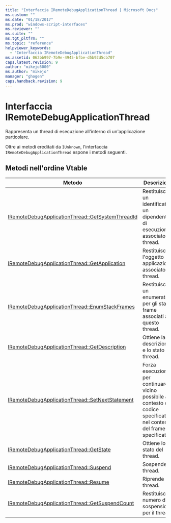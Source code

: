 ```yaml
---
title: "Interfaccia IRemoteDebugApplicationThread | Microsoft Docs"
ms.custom: ""
ms.date: "01/18/2017"
ms.prod: "windows-script-interfaces"
ms.reviewer: ""
ms.suite: ""
ms.tgt_pltfrm: ""
ms.topic: "reference"
helpviewer_keywords: 
  - "Interfaccia IRemoteDebugApplicationThread"
ms.assetid: 062bb997-7b9e-4945-bfbe-d5b92d5cb707
caps.latest.revision: 9
author: "mikejo5000"
ms.author: "mikejo"
manager: "ghogen"
caps.handback.revision: 9
---
```

# Interfaccia IRemoteDebugApplicationThread
Rappresenta un thread di esecuzione all'interno di un'applicazione particolare.  
  
 Oltre ai metodi ereditati da `IUnknown`, l'interfaccia `IRemoteDebugApplicationThread` espone i metodi seguenti.  
  
## Metodi nell'ordine Vtable  
  
|Metodo|Descrizione|  
|------------|-----------------|  
|[IRemoteDebugApplicationThread::GetSystemThreadId](../../winscript/reference/iremotedebugapplicationthread-getsystemthreadid.md)|Restituisce un identificatore un dipendente di esecuzione associato al thread.|  
|[IRemoteDebugApplicationThread::GetApplication](../../winscript/reference/iremotedebugapplicationthread-getapplication.md)|Restituisce l'oggetto applicazione associato al thread.|  
|[IRemoteDebugApplicationThread::EnumStackFrames](../../winscript/reference/iremotedebugapplicationthread-enumstackframes.md)|Restituisce un enumeratore per gli stack frame associati a questo thread.|  
|[IRemoteDebugApplicationThread::GetDescription](../../winscript/reference/iremotedebugapplicationthread-getdescription.md)|Ottiene la descrizione e lo stato del thread.|  
|[IRemoteDebugApplicationThread::SetNextStatement](../../winscript/reference/iremotedebugapplicationthread-setnextstatement.md)|Forza esecuzione per continuare vicino possibile al contesto di codice specificato, nel contesto del frame specificato.|  
|[IRemoteDebugApplicationThread::GetState](../../winscript/reference/iremotedebugapplicationthread-getstate.md)|Ottiene lo stato del thread.|  
|[IRemoteDebugApplicationThread::Suspend](../../winscript/reference/iremotedebugapplicationthread-suspend.md)|Sospende il thread.|  
|[IRemoteDebugApplicationThread::Resume](../../winscript/reference/iremotedebugapplicationthread-resume.md)|Riprende il thread.|  
|[IRemoteDebugApplicationThread::GetSuspendCount](../../winscript/reference/iremotedebugapplicationthread-getsuspendcount.md)|Restituisce il numero di sospensione per il thread.|